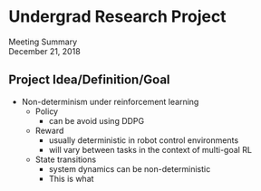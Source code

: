 # Undergrad Research Project
Meeting Summary<br>
December 21, 2018

## Project Idea/Definition/Goal
 - Non-determinism under reinforcement learning
   - Policy 
     - can be avoid using DDPG
   - Reward
     - usually deterministic in robot control environments
     - will vary between tasks in the context of multi-goal RL
   - State transitions
     - system dynamics can be non-deterministic
     - This is what

